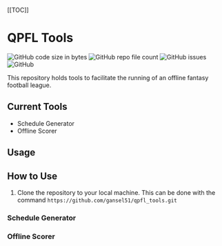 [[TOC]]


# QPFL Tools

![GitHub code size in bytes](https://img.shields.io/github/languages/code-size/gansel51/qpfl_tools)
![GitHub repo file count](https://img.shields.io/github/directory-file-count/gansel51/qpfl_tools)
![GitHub issues](https://img.shields.io/github/issues-raw/gansel51/qpfl_tools)
![GitHub](https://img.shields.io/github/license/gansel51/qpfl_tools)

This repository holds tools to facilitate the running of an offline fantasy football league. 

## Current Tools

- Schedule Generator
- Offline Scorer

## Usage

## How to Use

1. Clone the repository to your local machine. This can be done with the command `https://github.com/gansel51/qpfl_tools.git`


### Schedule Generator

### Offline Scorer

